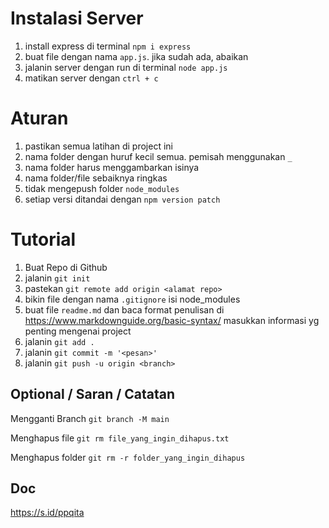 # Instalasi Server

1. install express di terminal `npm i express`
2. buat file dengan nama `app.js`. jika sudah ada, abaikan
3. jalanin server dengan run di terminal `node app.js`
4. matikan server dengan `ctrl + c`

# Aturan

1. pastikan semua latihan di project ini
2. nama folder dengan huruf kecil semua. pemisah menggunakan `_`
3. nama folder harus menggambarkan isinya
4. nama folder/file sebaiknya ringkas
5. tidak mengepush folder `node_modules`
6. setiap versi ditandai dengan `npm version patch`

# Tutorial

1. Buat Repo di Github
2. jalanin `git init`
3. pastekan `git remote add origin <alamat repo>`
4. bikin file dengan nama `.gitignore`
   isi node_modules
5. buat file `readme.md` dan baca format penulisan di https://www.markdownguide.org/basic-syntax/
   masukkan informasi yg penting mengenai project
6. jalanin `git add .`
7. jalanin `git commit -m '<pesan>'`
8. jalanin `git push -u origin <branch>`

## Optional / Saran / Catatan

Mengganti Branch
`git branch -M main`

Menghapus file
`git rm file_yang_ingin_dihapus.txt`

Menghapus folder
`git rm -r folder_yang_ingin_dihapus`

## Doc

https://s.id/ppqita
